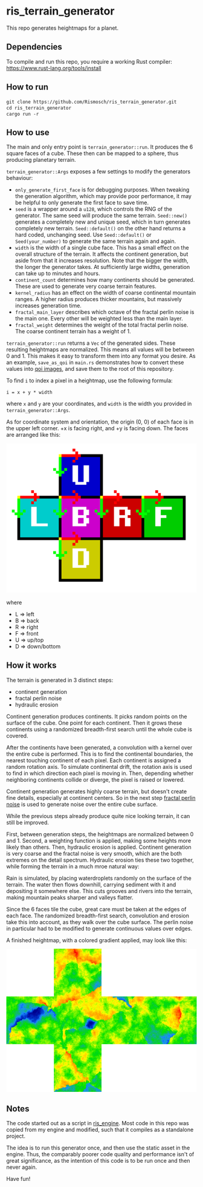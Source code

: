 # ris_terrain_generator

This repo generates heightmaps for a planet.

## Dependencies

To compile and run this repo, you require a working Rust compiler: https://www.rust-lang.org/tools/install

## How to run

    git clone https://github.com/Rismosch/ris_terrain_generator.git
    cd ris_terrain_generator
    cargo run -r

## How to use

The main and only entry point is `terrain_generator::run`. It produces the 6 square faces of a cube. These then can be mapped to a sphere, thus producing planetary terrain.

`terrain_generator::Args` exposes a few settings to modify the generators behaviour:

- `only_generate_first_face` is for debugging purposes. When tweaking the generation algorithm, which may provide poor performance, it may be helpful to only generate the first face to save time.
- `seed` is a wrapper around a `u128`, which controls the RNG of the generator. The same seed will produce the same terrain. `Seed::new()` generates a completely new and unique seed, which in turn generates completely new terrain. `Seed::default()` on the other hand returns a hard coded, unchanging seed. Use `Seed::default()` or `Seed(your_number)` to generate the same terrain again and again.
- `width` is the width of a single cube face. This has a small effect on the overall structure of the terrain. It affects the continent generation, but aside from that it increases resolution. Note that the bigger the width, the longer the generator takes. At sufficiently large widths, generation can take up to minutes and hours.
- `continent_count` determines how many continents should be generated. These are used to generate very coarse terrain features.
- `kernel_radius` has an effect on the width of coarse continental mountain ranges. A higher radius produces thicker mountains, but massively increases generation time.
- `fractal_main_layer` describes which octave of the fractal perlin noise is the main one. Every other will be weighted less than the main layer.
- `fractal_weight` determines the weight of the total fractal perlin noise. The coarse continent terrain has a weight of 1.

`terrain_generator::run` returns a `Vec` of the generated sides. These resulting heightmaps are normalized. This means all values will be between 0 and 1. This makes it easy to transform them into any format you desire. As an example, `save_as_qoi` in `main.rs` demonstrates how to convert these values into [qoi images](https://qoiformat.org/), and save them to the root of this repository.

To find `i` to index a pixel in a heightmap, use the following formula:

    i = x + y * width

where `x` and `y` are your coordinates, and `width` is the width you provided in `terrain_generator::Args`.

As for coordinate system and orientation, the origin (0, 0) of each face is in the upper left corner. +x is facing right, and +y is facing down. The faces are arranged like this:

![cube net](cube_net.png)

where

- L => left
- B => back
- R => right
- F => front
- U => up/top
- D => down/bottom

## How it works

The terrain is generated in 3 distinct steps:

- continent generation
- fractal perlin noise
- hydraulic erosion

Continent generation produces continents. It picks random points on the surface of the cube. One point for each continent. Then it grows these continents using a randomized breadth-first search until the whole cube is covered.

After the continents have been generated, a convolution with a kernel over the entire cube is performed. This is to find the continental boundaries, the nearest touching continent of each pixel. Each continent is assigned a random rotation axis. To simulate continental drift, the rotation axis is used to find in which direction each pixel is moving in. Then, depending whether neighboring continents collide or diverge, the pixel is raised or lowered.

Continent generation generates highly coarse terrain, but doesn't create fine details, especially at continent centers. So in the next step [fractal perlin noise](https://en.wikipedia.org/wiki/Perlin_noise) is used to generate noise over the entire cube surface.

While the previous steps already produce quite nice looking terrain, it can still be improved.

First, between generation steps, the heightmaps are normalized between 0 and 1. Second, a weighting function is applied, making some heights more likely than others. Then, hydraulic erosion is applied. Continent generation is very coarse and the fractal noise is very smooth, which are the both extremes on the detail spectrum. Hydraulic erosion ties these two together, while forming the terrain in a much mroe natural way:

Rain is simulated, by placing waterdroplets randomly on the surface of the terrain. The water then flows downhill, carrying sediment with it and depositing it somewhere else. This cuts grooves and rivers into the terrain, making mountain peaks sharper and valleys flatter.

Since the 6 faces tile the cube, great care must be taken at the edges of each face. The randomized breadth-first search, convolution and erosion take this into account, as they walk over the cube surface. The perlin noise in particular had to be modified to generate continuous values over edges. 

A finished heightmap, with a colored gradient applied, may look like this:

![example](example.png)

## Notes

The code started out as a script in [ris_engine](https://github.com/Rismosch/ris_engine). Most code in this repo was copied from my engine and modified, such that it compiles as a standalone project.

The idea is to run this generator once, and then use the static asset in the engine. Thus, the comparably poorer code quality and performance isn't of great significance, as the intention of this code is to be run once and then never again.

Have fun!
